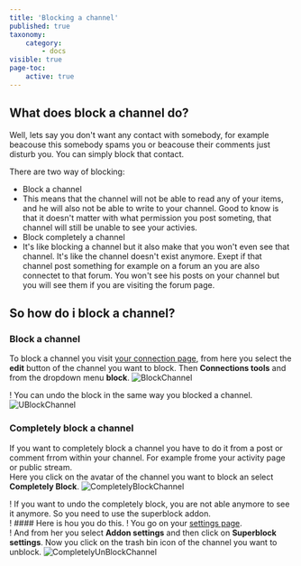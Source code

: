 ```yaml
---
title: 'Blocking a channel'
published: true
taxonomy:
    category:
        - docs
visible: true
page-toc:
    active: true
---
```


## What does block a channel do?

Well, lets say you don't want any contact with somebody, for example beacouse this somebody spams you or beacouse their comments just disturb you. You can simply block that contact.  

There are two way of blocking:
* Block a channel
 * This means that the channel will not be able to read any of your items, and he will also not be able to write to your channel. Good to know is that it doesn't matter with what permission you post someting, that channel will still be unable to see your activies.  
* Block completely a channel
 * It's like blocking a channel but it also make that you won't even see that channel. It's like the channel doesn't exist anymore. Exept if that channel post something for example on a forum an you are also connectet to that forum. You won't see his posts on your channel but you will see them if you are visiting the forum page.

## So how do i block a channel?  

### Block a channel
To block a channel you visit [your connection page](https://hub.disroot.org/connections), from here you select the **edit** button of the channel you want to block. Then **Connections tools** and from the dropdown menu **block**.
![BlockChannel](en/BlockChannel.png)  

! You can undo the block in the same way you blocked a channel.
![UBlockChannel](en/UnBlockChannel.png)  

### Completely block a channel
If you want to completely block a channel you have to do it from a post or comment frrom within your channel.
For example frome your activity page or public stream.  
Here you click on the avatar of the channel you want to block an select **Completely Block**.
![CompletelyBlockChannel](en/CompletelyBlockChannel.png)  

! If you want to undo the completely block, you are not able anymore to see it anymore. So you need to use the superblock addon.  
! #### Here is hou you do this.
! You go on your [settings page](https://hub.disroot.org/settings).  
! And from her you select **Addon settings** and then click on **Superblock settings**. Now you click on the trash bin icon of the channel you want to unblock.
![CompletelyUnBlockChannel](en/CompletelyUnBlockChannel.png)
